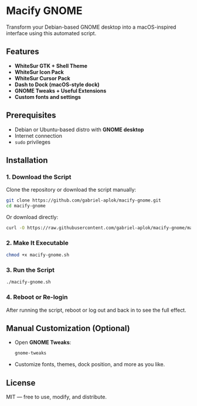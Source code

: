 # Macify GNOME

Transform your Debian-based GNOME desktop into a macOS-inspired interface using this automated script.

## Features

- **WhiteSur GTK + Shell Theme**
- **WhiteSur Icon Pack**
- **WhiteSur Cursor Pack**
- **Dash to Dock (macOS-style dock)**
- **GNOME Tweaks + Useful Extensions**
- **Custom fonts and settings**

## Prerequisites

- Debian or Ubuntu-based distro with **GNOME desktop**
- Internet connection
- `sudo` privileges

## Installation

### 1. Download the Script

Clone the repository or download the script manually:

```bash
git clone https://github.com/gabriel-aplok/macify-gnome.git
cd macify-gnome
```

Or download directly:

```bash
curl -O https://raw.githubusercontent.com/gabriel-aplok/macify-gnome/main/macify-gnome.sh
```

### 2. Make It Executable

```bash
chmod +x macify-gnome.sh
```

### 3. Run the Script

```bash
./macify-gnome.sh
```

### 4. Reboot or Re-login

After running the script, reboot or log out and back in to see the full effect.

## Manual Customization (Optional)

- Open **GNOME Tweaks**:
  ```bash
  gnome-tweaks
  ```

- Customize fonts, themes, dock position, and more as you like.

## License

MIT — free to use, modify, and distribute.

